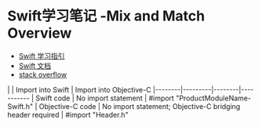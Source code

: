 # Swift学习笔记 -Mix and Match Overview

* [Swift 学习指引](http://www.swiftguide.cn/)
* [Swift 文档](https://developer.apple.com/library/content/documentation/Swift/Conceptual/Swift_Programming_Language/AccessControl.html#//apple_ref/doc/uid/TP40014097-CH41-ID3)
* [stack overflow](http://stackoverflow.com/questions/24002369/how-to-call-objective-c-code-from-swift)


|    | Import into Swift | Import into Objective-C
|--------|---------|--------|-----------
| Swift code | No import statement | #import "ProductModuleName-Swift.h"
| Objective-C code | No import statement; Objective-C bridging header required | #import "Header.h"
